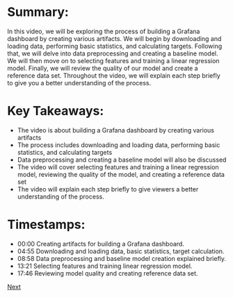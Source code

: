# Summary:

In this video, we will be exploring the process of building a Grafana dashboard by creating various artifacts. We will begin by downloading and loading data, performing basic statistics, and calculating targets. Following that, we will delve into data preprocessing and creating a baseline model. We will then move on to selecting features and training a linear regression model. Finally, we will review the quality of our model and create a reference data set. Throughout the video, we will explain each step briefly to give you a better understanding of the process.

# Key Takeaways:

- The video is about building a Grafana dashboard by creating various artifacts
- The process includes downloading and loading data, performing basic statistics, and calculating targets
- Data preprocessing and creating a baseline model will also be discussed
- The video will cover selecting features and training a linear regression model, reviewing the quality of the model, and creating a reference data set
- The video will explain each step briefly to give viewers a better understanding of the process.

# Timestamps:

- 00:00 Creating artifacts for building a Grafana dashboard.
- 04:55 Downloading and loading data, basic statistics, target calculation.
- 08:58 Data preprocessing and baseline model creation explained briefly.
- 13:21 Selecting features and training linear regression model.
- 17:46 Reviewing model quality and creating reference data set.


[Next](3.2%20Introduction%20to%20Prefect.md)